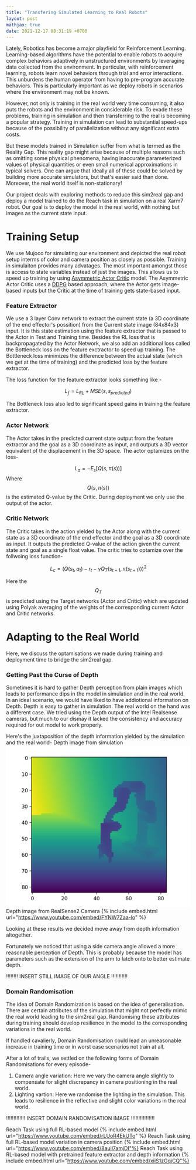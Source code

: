 ```yaml
---
title: "Transfering Simulated Learning to Real Robots"
layout: post
mathjax: true
date: 2021-12-17 08:31:19 +0700
---
```



Lately, Robotics has become a major playfield for Reinforcement Learning. Learning-based algorithms have the potential to enable robots to acquire complex behaviors adaptively in unstructured environments by leveraging data collected from the environment. In particular, with reinforcement learning, robots learn novel behaviors through trial and error interactions. This unburdens the human operator from having to pre-program accurate behaviors. This is particularly important as we deploy robots in scenarios where the environment may not be known.

However, not only is training in the real world very time consuming, it also puts the robots and the environment in considerable risk. To evade these problems, training in simulation and then transferring to the real is becoming a popular strategy. Training in simulation can lead to substantial speed-ups because of the possibility of parallelization without any significant extra costs.

But these models trained in Simulation suffer from what is termed as the Reality Gap. This reality gap might arise because of multiple reasons such as omitting some physical phenomena, having inaccurate parameterized values of physical quantities or even small numerical approximations in typical solvers. One can argue that ideally all of these could be solved by building more accurate simulators, but that's easier said than done. Moreover, the real world itself is non-stationary!

Our project deals with exploring methods to reduce this sim2real gap and deploy a model trained to do the Reach task in simulation on a real Xarm7 robot. Our goal is to deploy the model in the real world, with nothing but images as the current state input.

# Training Setup
We use Mujoco for simulating our environment and depicted the real robot setup interms of color and camera position as closely as possible.
Training in simulaiton provides many advatages. The most important amongst those is access to state variables instead of just the images. This allows us to speed up training by using [Asymmetric Actor Critic](https://arxiv.org/abs/1710.06542) model.
The Asymmetric Actor Critic uses a [DDPG](https://spinningup.openai.com/en/latest/algorithms/ddpg.html) based approach, where the Actor gets image-based inputs but the Critic at the time of training gets state-based input.


### Feature Extractor
We use a 3 layer Conv network to extract the current state (a 3D coordinate of the end effector's possition) from the Current state image (84x84x3) input. It is this state estimation using the feature extractor that is passed to the Actor in Test and Training time. Besides the RL loss that is backpropagated by the Actor Network, we also add an additional loss called the Bottleneck loss on the feature exctractor to speed up training. The Bottleneck loss minimizes the difference between the actual state (which we get at the time of training) and the predicted loss by the feature extractor.

The loss function for the feature extractor looks something like -

$$ L_f = L_{RL}  + MSE(s,s_{predicted}) $$

The Bottleneck loss also led to significant speed gains in training the feature extractor.

### Actor Network
The Actor takes in the predicted current state output from the feature extractor and the goal as a 3D coordinate as input, and outputs a 3D vector equivalent of the displacement in the 3D space.
The actor optamizes on the loss-

$$ L_a = -E_s[Q(s,\pi(s))] $$
Where $$ Q(s,\pi(s)) $$ is the estimated Q-value by the Critic.
During deployment we only use the output of the actor.

### Critic Network
The Critic takes in the action yielded by the Actor along with the current state as a 3D coordinate of the end effector and the goal as a 3D coordinate as input. It outputs the predicted Q-value of the action given the current state and goal as a single float value.
The critic tries to optamize over the follwoing loss function-

$$ L_c = ( Q(s_t,a_t) - r_t - \gamma Q_T(s_{t+1},\pi(s_{t+1}) )  )^2 $$

Here the $$ Q_T $$ is predicted using the Target networks (Actor and Critic) which are updated using Polyak averaging of the weights of the corresponding current Actor and Critic networks.

# Adapting to the Real World
Here, we discuss the optamisations we made during training and deployment time to bridge the sim2real gap.

### Getting Past the Curse of Depth
Sometimes it is hard to gather Depth perception from plain images which leads to performance dips in the model in simulation and in the real world. In an ideal scenario, we would have liked to have addiotional information on Depth. Depth is easy to gather in simulation. The real world on the hand was a different case. We tried using the Depth output of the Intel Realsense cameras, but much to our dismay it lacked the consistency and accuracy required for out model to work properly.

Here's the juxtaposition of the depth information yielded by the simulation and the real world-
Depth image from simulation
![Depth](../assets/files/depth.png)
Depth image from RealSense2 Camera
{% include embed.html url="https://www.youtube.com/embed/FYNW7Zaa-lo" %}

Looking at these results we decided move away from depth information altogether.

Fortunately we noticed that using a side camera angle allowed a more reasonable perception of Depth. This is probably because the model has parameters such as the extension of the arm to latch onto to better estimate depth.

!!!!!!!! INSERT STILL IMAGE OF OUR ANGLE !!!!!!!!!!!

### Domain Randomisation
The idea of Domain Randomization is based on the idea of generalisation. There are certain attributes of the simulation that might not perfectly mimic the real world leading to the sim2real gap. Randomising these attributes during training should develop resilience in the model to the corresponding variations in the real world.

If handled cavalierly, Domain Randomisation could lead an unreasonable increase in training time or in worst case scenarios not train at all.

After a lot of trails, we settled on the following forms of Domain Randomisations for every episode-
1. Camera angle variation: Here we vary the camera angle slightly to compensate for slight discrepancy in camera positioning in the real world. 
2. Lighting vartion: Here we randomise the lighting in the simulation. This leads to resilience in the reflective and slight color variations in the real world.

!!!!!!!!!!!!! INSERT DOMAIN RANDOMISATION IMAGE !!!!!!!!!!!!!!!!






Reach Task using full RL-based model
{% include embed.html url="https://www.youtube.com/embed/rLUoR4EkUTo" %}
Reach Task using full RL-based model variation in camera position
{% include embed.html url="https://www.youtube.com/embed/8auil7amjDI"%}
Reach Task using RL-based model with pretrained feature extractor and depth information
{% include embed.html url="https://www.youtube.com/embed/xiiS1zGqjCQ"%}

